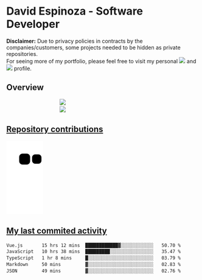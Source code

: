 # David Espinoza - Software Developer
<div id="links">
  <p>
    <strong>Disclaimer:</strong> Due to privacy policies in contracts by the companies/customers, some projects needed to be hidden as private repositories. <br />
For seeing more of my portfolio, please feel free to visit my personal <a href="https://davidespinoza.dev" target="_blank"><img src="https://img.shields.io/badge/website-000000?style=for-the-badge&logo=About.me&logoColor=white" target="_blank"></a> and <a href="https://www.linkedin.com/in/despinozap" target="_blank"><img src="https://img.shields.io/badge/LinkedIn-0077B5?style=for-the-badge&logo=linkedin&logoColor=white" target="_blank"></a> profile.
  </p>
</div>

## Overview

<div id="stats">
  <a href="https://github.com/despinozap">
  <img height="180em" style="margin: 0em 10em;" src="https://github-readme-stats.vercel.app/api?username=despinozap&show_icons=true&include_all_commits=true&count_private=true&theme=default"/>
  <img height="180em" style="margin: 0em 10em;" src="https://github-readme-stats.vercel.app/api/top-langs/?username=despinozap&layout=compact&langs_count=7&theme=default"/>
</div>
 
## Repository contributions
<div id="snake"> 

  ![Snake animation](https://github.com/despinozap/despinozap/blob/output/github-contribution-grid-snake.svg)
</div>

## My last commited activity
<!--START_SECTION:waka-->

```txt
Vue.js       15 hrs 12 mins  ████████████▓░░░░░░░░░░░░   50.70 %
JavaScript   10 hrs 38 mins  █████████░░░░░░░░░░░░░░░░   35.47 %
TypeScript   1 hr 8 mins     █░░░░░░░░░░░░░░░░░░░░░░░░   03.79 %
Markdown     50 mins         ▓░░░░░░░░░░░░░░░░░░░░░░░░   02.83 %
JSON         49 mins         ▓░░░░░░░░░░░░░░░░░░░░░░░░   02.76 %
```

<!--END_SECTION:waka-->
